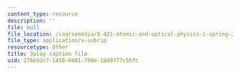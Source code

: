 ```yaml
---
content_type: resource
description: ''
file: null
file_location: /coursemedia/8-421-atomic-and-optical-physics-i-spring-2014/276692c714506681790e1849777c55fc_r70MEz4cZFc.srt
file_type: application/x-subrip
resourcetype: Other
title: 3play caption file
uid: 276692c7-1450-6681-790e-1849777c55fc
---
```

